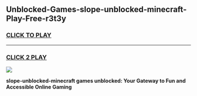 
## Unblocked-Games-slope-unblocked-minecraft-Play-Free-r3t3y
<h3>
<a href="https://premium76.site?title=slope-unblocked-minecraft&ref=18A1">CLICK TO PLAY</a></h3>
<hr>

<h3>
<a href="https://premium76.site?title=slope-unblocked-minecraft&ref=18A1">CLICK 2 PLAY</a>
  
</h3>

<a href="https://premium76.site?title=slope-unblocked-minecraft&ref=18A1"><img src="https://clearcache.store/games.png"></a>


**slope-unblocked-minecraft games unblocked: Your Gateway to Fun and Accessible Online Gaming**
